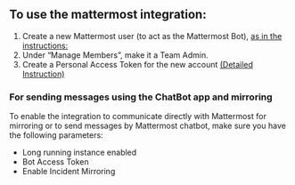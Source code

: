 ## To use the mattermost integration:

1. Create a new Mattermost user (to act as the Mattermost Bot), [as in the instructions:](https://developers.mattermost.com/integrate/reference/bot-accounts/) 
2. Under “Manage Members”, make it a Team Admin.
3. Create a Personal Access Token for the new account [(Detailed Instruction)](https://developers.mattermost.com/integrate/reference/personal-access-token/)

### For sending messages using the ChatBot app and mirroring

To enable the integration to communicate directly with Mattermost for mirroring or to send messages by Mattermost chatbot,
make sure you have the following parameters:

- Long running instance enabled
- Bot Access Token
- Enable Incident Mirroring

